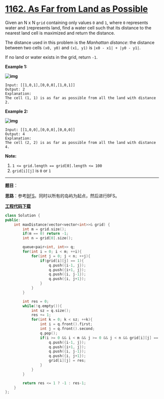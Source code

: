 # [1162. As Far from Land as Possible](https://leetcode.com/problems/as-far-from-land-as-possible/)

Given an N x N `grid` containing only values `0` and `1`, where `0` represents water and `1`represents land, find a water cell such that its distance to the nearest land cell is maximized and return the distance.

The distance used in this problem is the *Manhattan distance*: the distance between two cells `(x0, y0)` and `(x1, y1)` is `|x0 - x1| + |y0 - y1|`.

If no land or water exists in the grid, return `-1`.

 **Example 1:**

**![img](https://assets.leetcode.com/uploads/2019/05/03/1336_ex1.JPG)**

```
Input: [[1,0,1],[0,0,0],[1,0,1]]
Output: 2
Explanation:
The cell (1, 1) is as far as possible from all the land with distance 2.
```

**Example 2:**

**![img](https://assets.leetcode.com/uploads/2019/05/03/1336_ex2.JPG)**

```
Input: [[1,0,0],[0,0,0],[0,0,0]]
Output: 4
Explanation:
The cell (2, 2) is as far as possible from all the land with distance 4.
```

 **Note:**

1. `1 <= grid.length == grid[0].length <= 100`
2. `grid[i][j]` is `0` or `1`

-----

**题目**：

**思路**：参考[BFS](https://leetcode.com/problems/as-far-from-land-as-possible/discuss/360963/C%2B%2B-with-picture-DFS-and-BFS)。同时以所有的岛屿为起点，然后进行BFS。

[**工程代码下载**](https://github.com/shenkh/leetcode)

```cpp
class Solution {
public:
    int maxDistance(vector<vector<int>>& grid) {
        int m = grid.size();
        if(m == 0) return -1;
        int n = grid[0].size();

        queue<pair<int, int>> q;
        for(int i = 0; i < m; ++i){
            for(int j = 0; j < n; ++j){
                if(grid[i][j] == 1){
                    q.push({i-1, j});
                    q.push({i+1, j});
                    q.push({i, j-1});
                    q.push({i, j+1});
                }
            }
        }

        int res = 0;
        while(!q.empty()){
            int sz = q.size();
            res += 1;
            for(int k = 0; k < sz; ++k){
                int i = q.front().first;
                int j = q.front().second;
                q.pop();
                if(i >= 0 && i < m && j >= 0 && j < n && grid[i][j] == 0){
                    q.push({i-1, j});
                    q.push({i+1, j});
                    q.push({i, j-1});
                    q.push({i, j+1});
                    grid[i][j] = res;
                }
            }
        }

        return res <= 1 ? -1 : res-1;
    }
};
```
